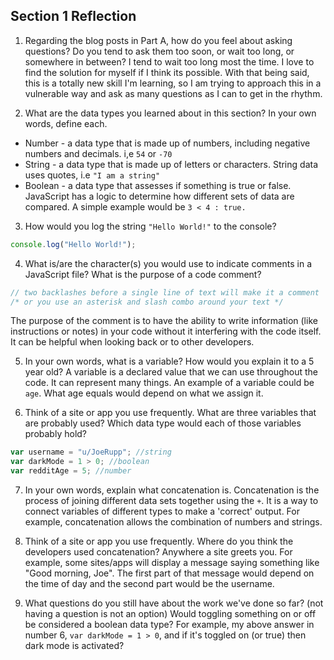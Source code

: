 ## Section 1 Reflection

1. Regarding the blog posts in Part A, how do you feel about asking questions? Do you tend to ask them too soon, or wait too long, or somewhere in between?
I tend to wait too long most the time. I love to find the solution for myself if I think its possible. With that being said, this is a totally new skill I'm learning, so I am trying to approach this in a vulnerable way and ask as many questions as I can to get in the rhythm.

2. What are the data types you learned about in this section? In your own words, define each.
* Number - a data type that is made up of numbers, including negative numbers and decimals. i,e `54` or `-70`
* String - a data type that is made up of letters or characters. String data uses quotes, i.e `"I am a string"`
* Boolean - a data type that assesses if something is true or false. JavaScript has a logic to determine how different sets of data are compared. A simple example would be `3 < 4 : true.`

3. How would you log the string `"Hello World!"` to the console?
```JAVASCRIPT
console.log("Hello World!");
```

4. What is/are the character(s) you would use to indicate comments in a JavaScript file? What is the purpose of a code comment?
```JAVASCRIPT
// two backlashes before a single line of text will make it a comment
/* or you use an asterisk and slash combo around your text */
```
The purpose of the comment is to have the ability to write information (like instructions or notes) in your code without it interfering with the code itself. It can be helpful when looking back or to other developers.

5. In your own words, what is a variable? How would you explain it to a 5 year old?
A variable is a declared value that we can use throughout the code. It can represent many things. An example of a variable could be `age`. What age equals would depend on what we assign it.

6. Think of a site or app you use frequently. What are three variables that are probably used? Which data type would each of those variables probably hold?
```JAVASCRIPT
var username = "u/JoeRupp"; //string
var darkMode = 1 > 0; //boolean
var redditAge = 5; //number
```

7. In your own words, explain what concatenation is.
Concatenation is the process of joining different data sets together using the `+`. It is a way to connect variables of different types to make a 'correct' output. For example, concatenation allows the combination of numbers and strings.

8. Think of a site or app you use frequently. Where do you think the developers used concatenation?
Anywhere a site greets you. For example, some sites/apps will display a message saying something like "Good morning, Joe". The first part of that message would depend on the time of day and the second part would be the username.

9. What questions do you still have about the work we've done so far? (not having a question is not an option)
Would toggling something on or off be considered a boolean data type? For example, my above answer in number 6, `var darkMode = 1 > 0`, and if it's toggled on (or true) then dark mode is activated?

